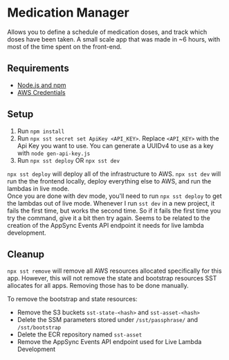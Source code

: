 # Medication Manager

Allows you to define a schedule of medication doses, and track which doses have been taken.
A small scale app that was made in ~6 hours, with most of the time spent on the front-end.
## Requirements

* [Node.js and npm](https://docs.npmjs.com/downloading-and-installing-node-js-and-npm)
* [AWS Credentials](https://sst.dev/docs/iam-credentials)

## Setup

1. Run `npm install`
2. Run `npx sst secret set ApiKey <API_KEY>`. Replace `<API_KEY>` with the Api Key you want to use. You can generate a UUIDv4 to use as a key with `node gen-api-key.js`
3. Run `npx sst deploy` OR `npx sst dev`

`npx sst deploy` will deploy all of the infrastructure to AWS. 
`npx sst dev` will run the the frontend locally, deploy everything else to AWS, and run the lambdas in live mode.  
Once you are done with dev mode, you'll need to run `npx sst deploy` to get the lambdas out of live mode. 
Whenever I run `sst dev` in a new project, it fails the first time, but works the second time. So if it fails the first time you try the command, give it a bit then try again. Seems to be related to the creation of the AppSync Events API endpoint it needs for live lambda development.

## Cleanup

`npx sst remove` will remove all AWS resources allocated specifically for this app. However, this will not remove the state and bootstrap resources SST allocates for all apps. Removing those has to be done manually.

To remove the bootstrap and state resources:

* Remove the S3 buckets `sst-state-<hash>` and `sst-asset-<hash>`
* Delete the SSM parameters stored under `/sst/passphrase/` and `/sst/bootstrap`
* Delete the ECR repository named `sst-asset`
* Remove the AppSync Events API endpoint used for Live Lambda Development
  
